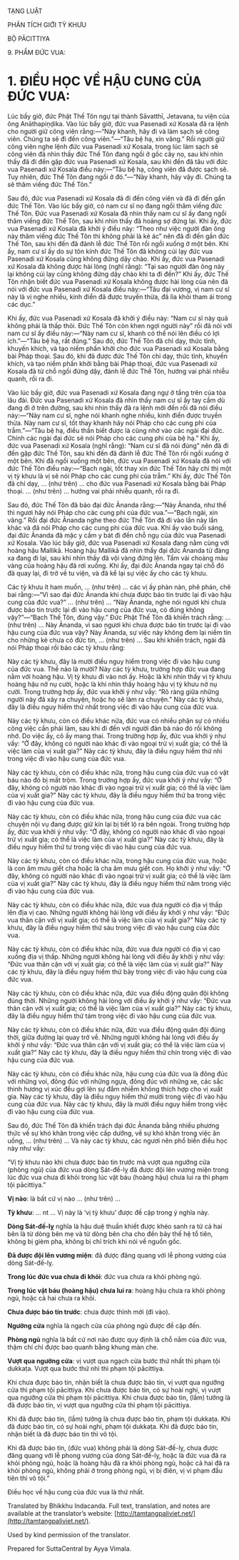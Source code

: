  

TẠNG LUẬT

PHÂN TÍCH GIỚI TỲ KHƯU

BỘ PĀCITTIYA

9\. PHẨM ĐỨC VUA:

# 1\. ĐIỀU HỌC VỀ HẬU CUNG CỦA ĐỨC VUA:

Lúc bấy giờ, đức Phật Thế Tôn ngự tại thành Sāvatthī, Jetavana, tu viện của ông Anāthapiṇḍika. Vào lúc bấy giờ, đức vua Pasenadi xứ Kosala đã ra lệnh cho người giữ công viên rằng:—“Này khanh, hãy đi và làm sạch sẽ công viên. Chúng ta sẽ đi đến công viên.”—“Tâu bệ hạ, xin vâng.” Rồi người giữ công viên nghe lệnh đức vua Pasenadi xứ Kosala, trong lúc làm sạch sẽ công viên đã nhìn thấy đức Thế Tôn đang ngồi ở gốc cây nọ, sau khi nhìn thấy đã đi đến gặp đức vua Pasenadi xứ Kosala, sau khi đến đã tâu với đức vua Pasenadi xứ Kosala điều này:—“Tâu bệ hạ, công viên đã được sạch sẽ. Tuy nhiên, đức Thế Tôn đang ngồi ở đó.”—“Này khanh, hãy vậy đi. Chúng ta sẽ thăm viếng đức Thế Tôn.”

Sau đó, đức vua Pasenadi xứ Kosala đã đi đến công viên và đã đi đến gần đức Thế Tôn. Vào lúc bấy giờ, có nam cư sĩ nọ đang ngồi thăm viếng đức Thế Tôn. Đức vua Pasenadi xứ Kosala đã nhìn thấy nam cư sĩ ấy đang ngồi thăm viếng đức Thế Tôn, sau khi nhìn thấy đã hoảng sợ đứng lại. Khi ấy, đức vua Pasenadi xứ Kosala đã khởi ý điều này: “Theo như việc người đàn ông này thăm viếng đức Thế Tôn thì không phải là kẻ ác” nên đã đi đến gần đức Thế Tôn, sau khi đến đã đảnh lễ đức Thế Tôn rồi ngồi xuống ở một bên. Khi ấy, nam cư sĩ ấy do sự tôn kính đức Thế Tôn đã không cúi lạy đức vua Pasenadi xứ Kosala cũng không đứng dậy chào. Khi ấy, đức vua Pasenadi xứ Kosala đã không được hài lòng (nghĩ rằng): “Tại sao người đàn ông này lại không cúi lạy cũng không đứng dậy chào khi ta đi đến?” Khi ấy, đức Thế Tôn nhận biết đức vua Pasenadi xứ Kosala không được hài lòng của nên đã nói với đức vua Pasenadi xứ Kosala điều này:—“Tâu đại vương, vị nam cư sĩ này là vị nghe nhiều, kinh điển đã được truyền thừa, đã lìa khỏi tham ái trong các dục.”

Khi ấy, đức vua Pasenadi xứ Kosala đã khởi ý điều này: “Nam cư sĩ này quả không phải là thấp thỏi. Đức Thế Tôn còn khen ngợi người này” rồi đã nói với nam cư sĩ ấy điều này:—“Này nam cư sĩ, khanh có thể nói lên điều có lợi ích.”—“Tâu bệ hạ, rất đúng.” Sau đó, đức Thế Tôn đã chỉ dạy, thức tỉnh, khuyến khích, và tạo niềm phấn khởi cho đức vua Pasenadi xứ Kosala bằng bài Pháp thoại. Sau đó, khi đã được đức Thế Tôn chỉ dạy, thức tỉnh, khuyến khích, và tạo niềm phấn khởi bằng bài Pháp thoại, đức vua Pasenadi xứ Kosala đã từ chỗ ngồi đứng dậy, đảnh lễ đức Thế Tôn, hướng vai phải nhiễu quanh, rồi ra đi.

Vào lúc bấy giờ, đức vua Pasenadi xứ Kosala đang ngự ở tầng trên của tòa lâu đài. Đức vua Pasenadi xứ Kosala đã nhìn thấy nam cư sĩ ấy tay cầm dù đang đi ở trên đường, sau khi nhìn thấy đã ra lệnh mời đến rồi đã nói điều này:—“Này nam cư sĩ, nghe nói khanh nghe nhiều, kinh điển được truyền thừa. Này nam cư sĩ, tốt thay khanh hãy nói Pháp cho các cung phi của trẫm.”—“Tâu bệ hạ, điều thần biết được là cũng nhờ vào các ngài đại đức. Chính các ngài đại đức sẽ nói Pháp cho các cung phi của bệ hạ.” Khi ấy, đức vua Pasenadi xứ Kosala (nghĩ rằng): “Nam cư sĩ đã nói đúng” nên đã đi đến gặp đức Thế Tôn, sau khi đến đã đảnh lễ đức Thế Tôn rồi ngồi xuống ở một bên. Khi đã ngồi xuống một bên, đức vua Pasenadi xứ Kosala đã nói với đức Thế Tôn điều này:—“Bạch ngài, tốt thay xin đức Thế Tôn hãy chỉ thị một vị tỳ khưu là vị sẽ nói Pháp cho các cung phi của trẫm.” Khi ấy, đức Thế Tôn đã chỉ dạy, … (như trên) … cho đức vua Pasenadi xứ Kosala bằng bài Pháp thoại. … (như trên) … hướng vai phải nhiễu quanh, rồi ra đi.

Sau đó, đức Thế Tôn đã bảo đại đức Ānanda rằng:—“Này Ānanda, như thế thì ngươi hãy nói Pháp cho các cung phi của đức vua.”—“Bạch ngài, xin vâng.” Rồi đại đức Ānanda nghe theo đức Thế Tôn đã đi vào lần này lần khác và đã nói Pháp cho các cung phi của đức vua. Khi ấy vào buổi sáng, đại đức Ānanda đã mặc y cầm y bát đi đến chỗ ngụ của đức vua Pasenadi xứ Kosala. Vào lúc bấy giờ, đức vua Pasenadi xứ Kosala đang nằm cùng với hoàng hậu Mallikā. Hoàng hậu Mallikā đã nhìn thấy đại đức Ānanda từ đàng xa đang đi lại, sau khi nhìn thấy đã vội vàng đứng lên. Tấm vải choàng màu vàng của hoàng hậu đã rơi xuống. Khi ấy, đại đức Ānanda ngay tại chỗ đó đã quay lại, đi trở về tu viện, và đã kể lại sự việc ấy cho các tỳ khưu.

Các tỳ khưu ít ham muốn, … (như trên) … các vị ấy phàn nàn, phê phán, chê bai rằng:—“Vì sao đại đức Ānanda khi chưa được báo tin trước lại đi vào hậu cung của đức vua?” … (như trên) … “Này Ānanda, nghe nói ngươi khi chưa được báo tin trước lại đi vào hậu cung của đức vua, có đúng không vậy?”—“Bạch Thế Tôn, đúng vậy.” Đức Phật Thế Tôn đã khiển trách rằng: … (như trên) … Này Ānanda, vì sao ngươi khi chưa được báo tin trước lại đi vào hậu cung của đức vua vậy? Này Ānanda, sự việc này không đem lại niềm tin cho những kẻ chưa có đức tin, … (như trên) … Sau khi khiển trách, ngài đã nói Pháp thoại rồi bảo các tỳ khưu rằng:

Này các tỳ khưu, đây là mười điều nguy hiểm trong việc đi vào hậu cung của đức vua. Thế nào là mười? Này các tỳ khưu, trường hợp đức vua đang nằm với hoàng hậu. Vị tỳ khưu đi vào nơi ấy. Hoặc là khi nhìn thấy vị tỳ khưu hoàng hậu nở nụ cười, hoặc là khi nhìn thấy hoàng hậu vị tỳ khưu nở nụ cười. Trong trường hợp ấy, đức vua khởi ý như vầy: “Rõ ràng giữa những người này đã xảy ra chuyện, hoặc họ sẽ làm ra chuyện.” Này các tỳ khưu, đây là điều nguy hiểm thứ nhất trong việc đi vào hậu cung của đức vua.

Này các tỳ khưu, còn có điều khác nữa, đức vua có nhiều phận sự có nhiều công việc cần phải làm, sau khi đi đến với người đàn bà nào đó rồi không nhớ. Do việc ấy, cô ấy mang thai. Trong trường hợp ấy, đức vua khởi ý như vầy: “Ở đây, không có người nào khác đi vào ngoại trừ vị xuất gia; có thể là việc làm của vị xuất gia?” Này các tỳ khưu, đây là điều nguy hiểm thứ nhì trong việc đi vào hậu cung của đức vua.

Này các tỳ khưu, còn có điều khác nữa, trong hậu cung của đức vua có vật báu nào đó bị mất trộm. Trong trường hợp ấy, đức vua khởi ý như vầy: “Ở đây, không có người nào khác đi vào ngoại trừ vị xuất gia; có thể là việc làm của vị xuất gia?” Này các tỳ khưu, đây là điều nguy hiểm thứ ba trong việc đi vào hậu cung của đức vua.

Này các tỳ khưu, còn có điều khác nữa, trong hậu cung của đức vua các chuyện nội vụ đang được giữ kín lại bị tiết lộ ra bên ngoài. Trong trường hợp ấy, đức vua khởi ý như vầy: “Ở đây, không có người nào khác đi vào ngoại trừ vị xuất gia; có thể là việc làm của vị xuất gia?” Này các tỳ khưu, đây là điều nguy hiểm thứ tư trong việc đi vào hậu cung của đức vua.

Này các tỳ khưu, còn có điều khác nữa, trong hậu cung của đức vua, hoặc là con âm mưu giết cha hoặc là cha âm mưu giết con. Họ khởi ý như vầy: “Ở đây, không có người nào khác đi vào ngoại trừ vị xuất gia; có thể là việc làm của vị xuất gia?” Này các tỳ khưu, đây là điều nguy hiểm thứ năm trong việc đi vào hậu cung của đức vua.

Này các tỳ khưu, còn có điều khác nữa, đức vua đưa người có địa vị thấp lên địa vị cao. Những người không hài lòng với điều ấy khởi ý như vầy: “Đức vua thân cận với vị xuất gia; có thể là việc làm của vị xuất gia?” Này các tỳ khưu, đây là điều nguy hiểm thứ sáu trong việc đi vào hậu cung của đức vua.

Này các tỳ khưu, còn có điều khác nữa, đức vua đưa người có địa vị cao xuống địa vị thấp. Những người không hài lòng với điều ấy khởi ý như vầy: “Đức vua thân cận với vị xuất gia; có thể là việc làm của vị xuất gia?” Này các tỳ khưu, đây là điều nguy hiểm thứ bảy trong việc đi vào hậu cung của đức vua.

Này các tỳ khưu, còn có điều khác nữa, đức vua điều động quân đội không đúng thời. Những người không hài lòng với điều ấy khởi ý như vầy: “Đức vua thân cận với vị xuất gia; có thể là việc làm của vị xuất gia?” Này các tỳ khưu, đây là điều nguy hiểm thứ tám trong việc đi vào hậu cung của đức vua.

Này các tỳ khưu, còn có điều khác nữa, đức vua điều động quân đội đúng thời, giữa đường lại quay trở về. Những người không hài lòng với điều ấy khởi ý như vầy: “Đức vua thân cận với vị xuất gia; có thể là việc làm của vị xuất gia?” Này các tỳ khưu, đây là điều nguy hiểm thứ chín trong việc đi vào hậu cung của đức vua.

Này các tỳ khưu, còn có điều khác nữa, hậu cung của đức vua là đông đúc với những voi, đông đúc với những ngựa, đông đúc với những xe, các sắc thinh hương vị xúc đều gợi lên sự đắm nhiễm không thích hợp cho vị xuất gia. Này các tỳ khưu, đây là điều nguy hiểm thứ mười trong việc đi vào hậu cung của đức vua. Này các tỳ khưu, đây là mười điều nguy hiểm trong việc đi vào hậu cung của đức vua.

Sau đó, đức Thế Tôn đã khiển trách đại đức Ānanda bằng nhiều phương thức về sự khó khăn trong việc cấp dưỡng, về sự khó khăn trong việc ăn uống, … (như trên) … Và này các tỳ khưu, các ngươi nên phổ biến điều học này như vầy:

“Vị tỳ khưu nào khi chưa được báo tin trước mà vượt qua ngưỡng cửa (phòng ngủ) của đức vua dòng Sát-đế-lỵ đã được đội lên vương miện trong lúc đức vua chưa đi khỏi trong lúc vật báu (hoàng hậu) chưa lui ra thì phạm tội pācittiya.”

**Vị nào**: là bất cứ vị nào … (như trên) …

**Tỳ khưu**: … nt … Vị này là ‘vị tỳ khưu’ được đề cập trong ý nghĩa này.

**Dòng Sát-đế-lỵ** nghĩa là hậu duệ thuần khiết được khéo sanh ra từ cả hai bên là từ dòng bên mẹ và từ dòng bên cha cho đến bảy thế hệ tổ tiên, không bị gièm pha, không bị chỉ trích khi nói về nguồn gốc.

**Đã được đội lên vương miện**: đã được đăng quang với lễ phong vương của dòng Sát-đế-lỵ.

**Trong lúc đức vua chưa đi khỏi**: đức vua chưa ra khỏi phòng ngủ.

**Trong lúc vật báu (hoàng hậu) chưa lui ra**: hoàng hậu chưa ra khỏi phòng ngủ, hoặc cả hai chưa ra khỏi.

**Chưa được báo tin trước**: chưa được thỉnh mời (đi vào).

**Ngưỡng cửa** nghĩa là ngạch cửa của phòng ngủ được đề cập đến.

**Phòng ngủ** nghĩa là bất cứ nơi nào được quy định là chỗ nằm của đức vua, thậm chí chỉ được bao quanh bằng khung màn che.

**Vượt qua ngưỡng cửa**: vị vượt qua ngạch cửa bước thứ nhất thì phạm tội dukkaṭa. Vượt qua bước thứ nhì thì phạm tội pācittiya.

Khi chưa được báo tin, nhận biết là chưa được báo tin, vị vượt qua ngưỡng cửa thì phạm tội pācittiya. Khi chưa được báo tin, có sự hoài nghi, vị vượt qua ngưỡng cửa thì phạm tội pācittiya. Khi chưa được báo tin, (lầm) tưởng là đã được báo tin, vị vượt qua ngưỡng cửa thì phạm tội pācittiya.

Khi đã được báo tin, (lầm) tưởng là chưa được báo tin, phạm tội dukkaṭa. Khi đã được báo tin, có sự hoài nghi, phạm tội dukkaṭa. Khi đã được báo tin, nhận biết là đã được báo tin thì vô tội.

Khi đã được báo tin, (đức vua) không phải là dòng Sát-đế-lỵ, chưa được đăng quang với lễ phong vương của dòng Sát-đế-lỵ, hoặc là đức vua đã ra khỏi phòng ngủ, hoặc là hoàng hậu đã ra khỏi phòng ngủ, hoặc cả hai đã ra khỏi phòng ngủ, không phải ở trong phòng ngủ, vị bị điên, vị vi phạm đầu tiên thì vô tội.”

Điều học về hậu cung của đức vua là thứ nhất.

Translated by Bhikkhu Indacanda. Full text, translation, and notes are available at the translator’s website: [http://tamtangpaliviet.net/](http://tamtangpaliviet.net/).

Used by kind permission of the translator.

Prepared for SuttaCentral by Ayya Vimala.